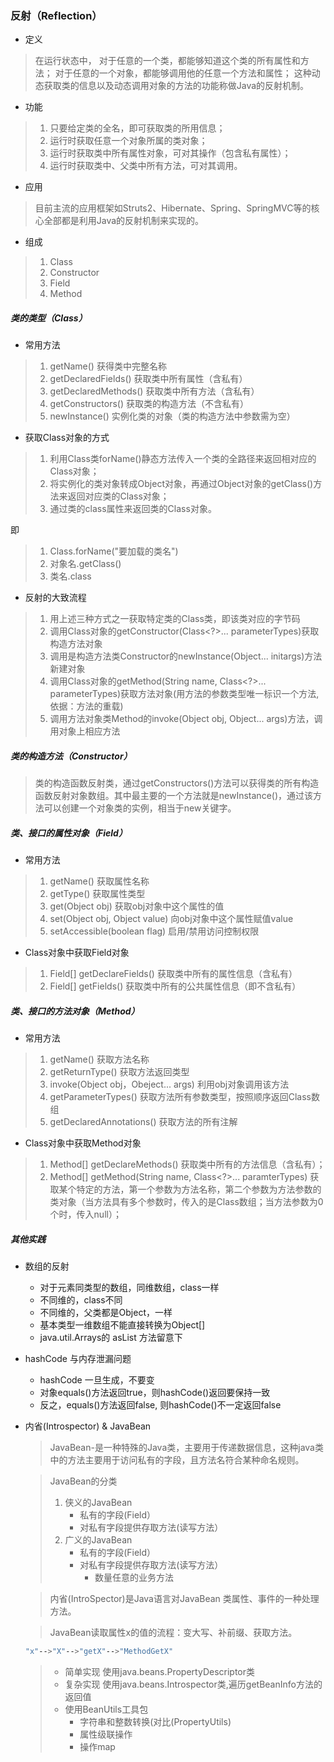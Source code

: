 ###  反射（Reflection）

- 定义
>在运行状态中，
>对于任意的一个类，都能够知道这个类的所有属性和方法；
>对于任意的一个对象，都能够调用他的任意一个方法和属性；
>这种动态获取类的信息以及动态调用对象的方法的功能称做Java的反射机制。

- 功能
> 1. 只要给定类的全名，即可获取类的所用信息；
> 2. 运行时获取任意一个对象所属的类对象；
> 3. 运行时获取类中所有属性对象，可对其操作（包含私有属性）；
> 4. 运行时获取类中、父类中所有方法，可对其调用。

- 应用
> 目前主流的应用框架如Struts2、Hibernate、Spring、SpringMVC等的核心全部都是利用Java的反射机制来实现的。

- 组成
> 1. Class
> 2. Constructor
> 3. Field
> 4. Method

##### 类的类型（Class）
- 常用方法
 > 1. getName() 获得类中完整名称
 > 2. getDeclaredFields() 获取类中所有属性（含私有）
 > 3. getDeclaredMethods() 获取类中所有方法（含私有）
 > 4. getConstructors() 获取类的构造方法（不含私有）
 > 5. newInstance() 实例化类的对象（类的构造方法中参数需为空）
 
 - 获取Class对象的方式
 > 1. 利用Class类forName()静态方法传入一个类的全路径来返回相对应的Class对象；
 > 2. 将实例化的类对象转成Object对象，再通过Object对象的getClass()方法来返回对应类的Class对象；
 > 3. 通过类的class属性来返回类的Class对象。
 
 即
 > 1. Class.forName("要加载的类名")
 > 2. 对象名.getClass()
 > 3. 类名.class
 - 反射的大致流程
 > 1. 用上述三种方式之一获取特定类的Class类，即该类对应的字节码
 > 2. 调用Class对象的getConstructor(Class<?>... parameterTypes)获取构造方法对象
 > 3. 调用是构造方法类Constructor的newInstance(Object... initargs)方法新建对象
 > 4. 调用Class对象的getMethod(String name, Class<?>... parameterTypes)获取方法对象(用方法的参数类型唯一标识一个方法,依据：方法的重载)
 > 5. 调用方法对象类Method的invoke(Object obj, Object... args)方法，调用对象上相应方法
 
 ##### 类的构造方法（Constructor）
 > 类的构造函数反射类，通过getConstructors()方法可以获得类的所有构造函数反射对象数组。其中最主要的一个方法就是newInstance()，通过该方法可以创建一个对象类的实例，相当于new关键字。
 
 ##### 类、接口的属性对象（Field）
 - 常用方法
 > 1. getName() 获取属性名称
 > 2. getType() 获取属性类型
 > 3. get(Object obj) 获取obj对象中这个属性的值
 > 4. set(Object obj, Object value) 向obj对象中这个属性赋值value
 > 5. setAccessible(boolean flag) 启用/禁用访问控制权限
 - Class对象中获取Field对象
 > 1. Field[] getDeclareFields() 获取类中所有的属性信息（含私有）
 > 2. Field[] getFields() 获取类中所有的公共属性信息（即不含私有）
 
 ##### 类、接口的方法对象（Method）
 - 常用方法
  > 1. getName() 获取方法名称
  > 2. getReturnType() 获取方法返回类型
  > 3. invoke(Object obj，Obeject... args) 利用obj对象调用该方法
  > 4. getParameterTypes() 获取方法所有参数类型，按照顺序返回Class数组
  > 5. getDeclaredAnnotations() 获取方法的所有注解
  - Class对象中获取Method对象
   > 1. Method[] getDeclareMethods() 获取类中所有的方法信息（含私有）；
   > 2. Method[] getMethod(String name, Class<?>... paramterTypes) 获取某个特定的方法，第一个参数为方法名称，第二个参数为方法参数的类对象（当方法具有多个参数时，传入的是Class数组；当方法参数为0个时，传入null）；
   
##### 其他实践
- 数组的反射
  - 对于元素同类型的数组，同维数组，class一样
  - 不同维的，class不同
  - 不同维的，父类都是Object，一样
  - 基本类型一维数组不能直接转换为Object[]
  - java.util.Arrays的 asList 方法留意下
  
- hashCode 与内存泄漏问题
  - hashCode 一旦生成，不要变
  - 对象equals()方法返回true，则hashCode()返回要保持一致
  - 反之，equals()方法返回false, 则hashCode()不一定返回false
  
- 内省(Introspector) & JavaBean
    > JavaBean-是一种特殊的Java类，主要用于传递数据信息，这种java类中的方法主要用于访问私有的字段，且方法名符合某种命名规则。
    
    > JavaBean的分类
     > 1. 侠义的JavaBean
     >      - 私有的字段(Field）
     >      - 对私有字段提供存取方法(读写方法）
     > 2. 广义的JavaBean
     >      - 私有的字段(Field）
     >      - 对私有字段提供存取方法(读写方法）
     >          - 数量任意的业务方法

    > 内省(IntroSpector)是Java语言对JavaBean 类属性、事件的一种处理方法。
    
    > JavaBean读取属性x的值的流程：变大写、补前缀、获取方法。
    ```bash 
    "x"-->"X"-->"getX"-->"MethodGetX" 
    ``` 
    > - 简单实现 使用java.beans.PropertyDescriptor类
    > - 复杂实现 使用java.beans.Introspector类,遍历getBeanInfo方法的返回值
    > - 使用BeanUtils工具包
    >    - 字符串和整数转换(对比(PropertyUtils)
    >    - 属性级联操作
    >    - 操作map
